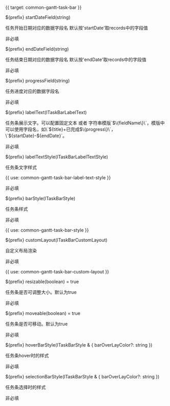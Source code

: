 {{ target: common-gantt-task-bar }}

${prefix} startDateField(string)

任务开始日期对应的数据字段名  默认按'startDate'取records中的字段值

非必填

${prefix} endDateField(string)

任务结束日期对应的数据字段名  默认按'endDate'取records中的字段值

非必填

${prefix} progressField(string)

任务进度对应的数据字段名

非必填

${prefix} labelText(ITaskBarLabelText)

任务条展示文字。可以配置固定文本 或者 字符串模版\`$\{fieldName\}\`，模版中可以使用字段名，如\`$\{title\}+已完成$\{progress\}\`，\`$\{startDate\}-$\{endDate\}\`。

非必填

${prefix} labelTextStyle(ITaskBarLabelTextStyle)

任务条文字样式

{{ use: common-gantt-task-bar-label-text-style }}

非必填

${prefix} barStyle(ITaskBarStyle)

任务条样式

非必填

{{ use: common-gantt-task-bar-style }}


${prefix} customLayout(ITaskBarCustomLayout)

自定义布局渲染

非必填

{{ use: common-gantt-task-bar-custom-layout }}

${prefix} resizable(boolean) = true

任务条是否可调整大小。默认为true

非必填

${prefix} moveable(boolean) = true

任务条是否可移动。默认为true

非必填

${prefix} hoverBarStyle(ITaskBarStyle & { barOverLayColor?: string })

任务条hover时的样式

非必填

${prefix} selectionBarStyle(ITaskBarStyle & { barOverLayColor?: string })

任务条选择时的样式

非必填